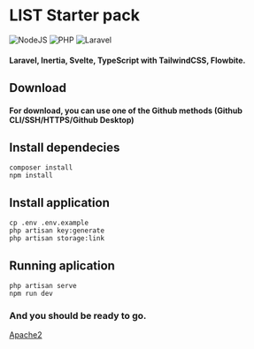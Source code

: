 # LIST Starter pack

![NodeJS](https://img.shields.io/badge/NodeJS-18.x-%23fff?style=for-the-badge)
![PHP](https://img.shields.io/badge/PHP-8.1.x-%23fff?style=for-the-badge)
![Laravel](https://img.shields.io/badge/Laravel-9.30.1-%23fff?style=for-the-badge)

#### Laravel, Inertia, Svelte, TypeScript with TailwindCSS, Flowbite.

## Download
#### For download, you can use one of the Github methods (Github CLI/SSH/HTTPS/Github Desktop)

## Install dependecies
```
composer install
npm install
```

## Install application
```
cp .env .env.example
php artisan key:generate
php artisan storage:link
```

## Running aplication
```
php artisan serve
npm run dev
```

### And you should be ready to go.

[Apache2](./.docs/apache.md)
